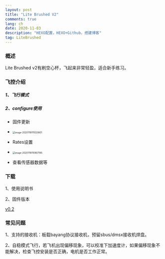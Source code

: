 ```yaml
---
layout: post
title: "Lite Brushed V2"
comments: true
lang: ch
date: 2020-11-03
description: "HEXO配置，HEXO+Github，搭建博客"
tag: LiteBrushed
---
```



### 概述

Lite Brushed v2有刷空心杯，飞起来非常轻盈，适合新手练习。&nbsp;



### 飞控介绍

##### 1、飞行模式&nbsp;

##### 2、configure使用

- 固件更新
  
- <img src="https://i.loli.net/2020/11/18/Mht4U1cDGSvg2BI.png" alt="image-20201118111020801" style="zoom:50%;" />
  
- Rates设置
  
- <img src="https://i.loli.net/2020/11/18/Tmsk2DbOQzZuHXd.png" alt="image-20201118110907185" style="zoom:50%;" />
  
- 查看传感器数据等

  




### 下载

1、使用说明书 

2、固件版本&nbsp;

[v0.2](https://github.com/BETAFPV/BETAFPV.github.io/releases/tag/0.3)


### 常见问题
1、支持的接收机：板载bayang协议接收机，预留sbus/dmsx接收机焊盘。&nbsp;

2、自稳模式飞行，若飞机出现偏移现象，可以校准下加速度计，如果偏移现象不能解决，检查飞控安装是否正确，电机是否工作正常。&nbsp;









